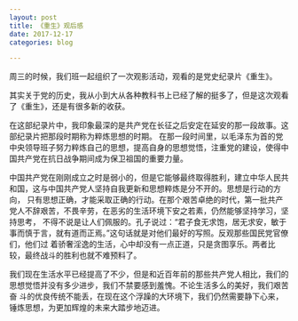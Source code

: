 ```yaml
---
layout: post
title: 《重生》观后感
date: 2017-12-17
categories: blog

---
```


周三的时候，我们班一起组织了一次观影活动，观看的是党史纪录片《重生》。

其实关于党的历史，我从小到大从各种教科书上已经了解的挺多了，但是这次观看了《重生》，还是有很多新的收获。

在这部纪录片中，我印象最深的是共产党在长征之后安定在延安的那一段故事。这部纪录片把那段时期称为粹炼思想的时期。
在那一段时间里，以毛泽东为首的党中央领导班子努力粹炼自己的思想，提高自身的思想觉悟，注重党的建设，使得中国共产党在抗日战争期间成为保卫祖国的重要力量。

中国共产党在刚刚成立之时是弱小的，但是它能够最终取得胜利，建立中华人民共和国，这与中国共产党人坚持自我更新和思想粹炼是分不开的。思想是行动的方向，
只有思想正确，才能采取正确的行动。在那个艰苦卓绝的时代，第一批共产党人不辞艰苦，不畏辛劳，在恶劣的生活环境下安之若素，仍然能够坚持学习，坚持思考，
不得不说是让人们佩服的。孔子说过：“君子食无求饱，居无求安，敏于事而慎于言，就有道而正焉。”这句话就是对他们最好的写照。反观那些国民党官僚们，他们过
着骄奢淫逸的生活，心中却没有一点正道，只是贪图享乐。两者比较，最终战斗的胜利也就不难预料了。

我们现在生活水平已经提高了不少，但是和近百年前的那些共产党人相比，我们的思想觉悟并没有多少进步，我们不禁要感到羞愧。不论生活多么的美好，我们艰苦奋
斗的优良传统不能丢，在现在这个浮躁的大环境下，我们仍然需要静下心来，锤炼思想，为更加辉煌的未来大踏步地迈进。
